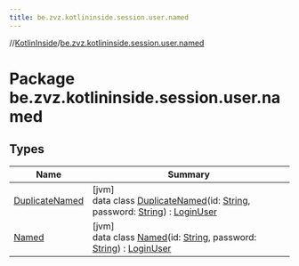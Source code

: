 ```yaml
---
title: be.zvz.kotlininside.session.user.named
---
```

//[KotlinInside](../../index.html)/[be.zvz.kotlininside.session.user.named](index.html)



# Package be.zvz.kotlininside.session.user.named



## Types


| Name | Summary |
|---|---|
| [DuplicateNamed](-duplicate-named/index.html) | [jvm]<br>data class [DuplicateNamed](-duplicate-named/index.html)(id: [String](https://kotlinlang.org/api/latest/jvm/stdlib/kotlin/-string/index.html), password: [String](https://kotlinlang.org/api/latest/jvm/stdlib/kotlin/-string/index.html)) : [LoginUser](../be.zvz.kotlininside.session.user/-login-user/index.html) |
| [Named](-named/index.html) | [jvm]<br>data class [Named](-named/index.html)(id: [String](https://kotlinlang.org/api/latest/jvm/stdlib/kotlin/-string/index.html), password: [String](https://kotlinlang.org/api/latest/jvm/stdlib/kotlin/-string/index.html)) : [LoginUser](../be.zvz.kotlininside.session.user/-login-user/index.html) |

